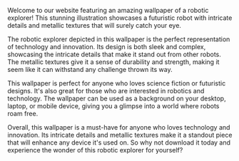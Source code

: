 <!--
Write me content for website with wallpaper "An illustration of a robotic explorer, with metallic textures and intricate details."
-->

<!--font:"Montserrat"-->

Welcome to our website featuring an amazing wallpaper of a robotic explorer! This stunning illustration showcases a futuristic robot with intricate details and metallic textures that will surely catch your eye.

The robotic explorer depicted in this wallpaper is the perfect representation of technology and innovation. Its design is both sleek and complex, showcasing the intricate details that make it stand out from other robots. The metallic textures give it a sense of durability and strength, making it seem like it can withstand any challenge thrown its way.

This wallpaper is perfect for anyone who loves science fiction or futuristic designs. It's also great for those who are interested in robotics and technology. The wallpaper can be used as a background on your desktop, laptop, or mobile device, giving you a glimpse into a world where robots roam free.

Overall, this wallpaper is a must-have for anyone who loves technology and innovation. Its intricate details and metallic textures make it a standout piece that will enhance any device it's used on. So why not download it today and experience the wonder of this robotic explorer for yourself?
